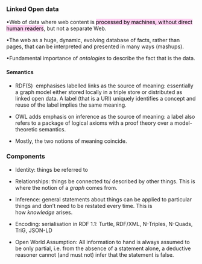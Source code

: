 
### Linked Open data

•Web of data where web content is <mark style="background: #FFB8EBA6;">processed by machines, without direct human readers</mark>, but not a separate Web.

•The web as a huge, dynamic, evolving database of facts, rather than pages, that can be interpreted and presented in many ways (mashups).

•Fundamental importance of _ontologies_ to describe the fact that is the data.


#### Semantics

- RDF(S)  emphasises labelled links as the source of meaning: essentially a graph model either stored locally in a triple store or distributed as linked open data. A label (that is a URI) uniquely identifies a concept and reuse of the label implies the same meaning.

- OWL adds emphasis on inference as the source of meaning: a label also refers to a package of logical axioms with a proof theory over a model-theoretic semantics.

- Mostly, the two notions of meaning coincide.

### Components

- Identity: things be referred to

- Relationships: things be connected to/ described by other things. This is where the notion of a _graph_ comes from.

- Inference: general statements about things can be applied to particular things and don’t need to be restated every time. This is  how _knowledge_ arises.

- Encoding: serialisation in RDF 1.1: Turtle, RDF/XML, N-Triples, N-Quads, TriG, JSON-LD

- Open World Assumption: All information to hand is always assumed to be only partial, i.e. from the absence of a statement alone, a deductive reasoner cannot (and must not) infer that the statement is false.





